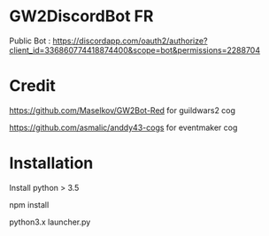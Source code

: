 # GW2DiscordBot FR

Public Bot : https://discordapp.com/oauth2/authorize?client_id=336860774418874400&scope=bot&permissions=2288704

# Credit
https://github.com/Maselkov/GW2Bot-Red for guildwars2 cog

https://github.com/asmalic/anddy43-cogs for eventmaker cog

# Installation
Install python > 3.5

npm install

python3.x launcher.py
